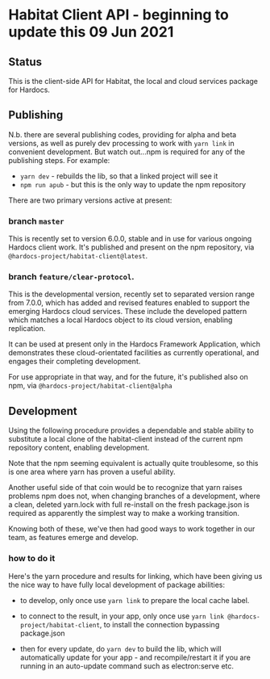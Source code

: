 ---
---

# Habitat Client API - beginning to update this 09 Jun 2021

## Status

This is the client-side API for Habitat, the local and cloud services package for Hardocs.

## Publishing

N.b. there are several publishing codes, providing for alpha and beta versions, as well as purely dev processing to work with `yarn link` in convenient development.  But watch out...npm is required for any of the publishing steps.  For example:

- `yarn dev` - rebuilds the lib, so that a linked project will see it
- `npm run apub` - but this is the only way to update the npm repository


There are two primary versions active at present:

### branch `master`

This is recently set to version 6.0.0, stable and in use for various ongoing Hardocs client work. It's published and present on the npm repository, via `@hardocs-project/habitat-client@latest`.

### branch `feature/clear-protocol`.

This is the developmental version, recently set to separated version range from 7.0.0, which has added and revised features enabled to support the emerging Hardocs cloud services. These include the developed pattern which matches a local Hardocs object to its cloud version, enabling replication.

It can be used at present only in the Hardocs Framework Application, which demonstrates these cloud-orientated facilities as currently operational, and engages their completing development.

For use appropriate in that way, and for the future, it's published also on npm, via `@hardocs-project/habitat-client@alpha`

## Development

Using the following procedure provides a dependable and stable ability to substitute a local clone of the habitat-client instead of the current npm repository content, enabling development.

Note that the npm seeming equivalent is actually quite troublesome, so this is one area where yarn has proven a useful ability.

Another useful side of that coin would be to recognize that yarn raises problems npm does not, when changing branches of a development, where a clean, deleted yarn.lock with full re-install on the fresh package.json is required as apparently the simplest way to make a working transition.

Knowing both of these, we've then had good ways to work together in our team, as features emerge and develop.

### how to do it

Here's the yarn procedure and results for linking, which have been giving us the nice way to have fully local development of package abilities:

- to develop, only once use `yarn link` to prepare the local cache label.

- to connect to the result, in your app, only once use  `yarn link @hardocs-project/habitat-client`, to install the connection bypassing package.json

- then for every update, do `yarn dev` to build the lib, which will automatically update for your app - and recompile/restart it if you are running in an auto-update command such as electron:serve etc.
